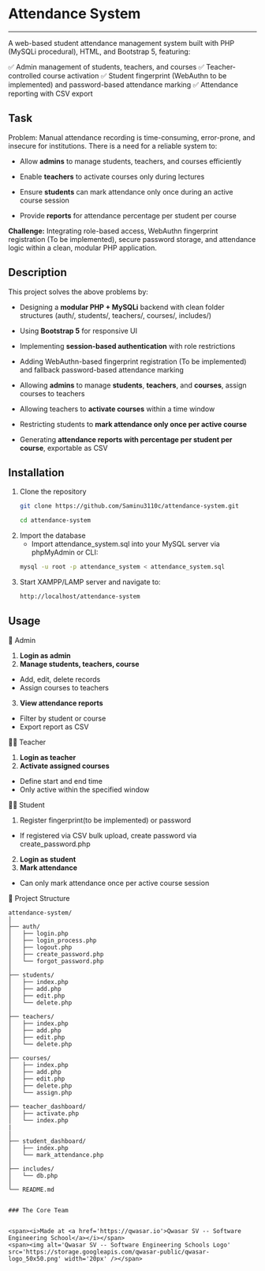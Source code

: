 # Attendance System
***
A web-based student attendance management system built with PHP (MySQLi procedural), HTML, and Bootstrap 5, featuring:

✅ Admin management of students, teachers, and courses
✅ Teacher-controlled course activation
✅ Student fingerprint (WebAuthn to be implemented) and password-based attendance marking
✅ Attendance reporting with CSV export

## Task
Problem:
Manual attendance recording is time-consuming, error-prone, and insecure for institutions. There is a need for a reliable system to:

- Allow **admins** to manage students, teachers, and courses efficiently

- Enable **teachers** to activate courses only during lectures

- Ensure **students** can mark attendance only once during an active course session

- Provide **reports** for attendance percentage per student per course

**Challenge:**
Integrating role-based access, WebAuthn fingerprint registration (To be implemented), secure password storage, and attendance logic within a clean, modular PHP application.

## Description
This project solves the above problems by:

- Designing a **modular PHP + MySQLi** backend with clean folder structures (auth/, students/, teachers/, courses/, includes/)

- Using **Bootstrap 5** for responsive UI

- Implementing **session-based authentication** with role restrictions

- Adding WebAuthn-based fingerprint registration (To be implemented) and fallback password-based attendance marking

- Allowing **admins** to manage **students**, **teachers**, and **courses**, assign courses to teachers

- Allowing teachers to **activate courses** within a time window

- Restricting students to **mark attendance only once per active course**

- Generating **attendance reports with percentage per student per course**, exportable as CSV

## Installation
1. Clone the repository
    ```bash
    git clone https://github.com/Saminu3110c/attendance-system.git
    ```
    ```bash
    cd attendance-system
    ```
2. Import the database
    - Import attendance_system.sql into your MySQL server via phpMyAdmin or CLI:
    ```bash
    mysql -u root -p attendance_system < attendance_system.sql
    ```
3. Start XAMPP/LAMP server and navigate to:
    ```bash
    http://localhost/attendance-system
    ```

## Usage
🔑 Admin
1. **Login as admin**
2. **Manage students, teachers, course**
 - Add, edit, delete records
 - Assign courses to teachers
3. **View attendance reports**
 - Filter by student or course
 - Export report as CSV

👨‍🏫 Teacher
1. **Login as teacher**
2. **Activate assigned courses**
 - Define start and end time
 - Only active within the specified window

👨‍🎓 Student
1. Register fingerprint(to be implemented) or password
 - If registered via CSV bulk upload, create password via create_password.php
2. **Login as student**
3. **Mark attendance**
 - Can only mark attendance once per active course session

📂 Project Structure
```pgsql
attendance-system/
│
├── auth/
│   ├── login.php
│   ├── login_process.php
│   ├── logout.php
│   ├── create_password.php
│   └── forgot_password.php
│
├── students/
│   ├── index.php
│   ├── add.php
│   ├── edit.php
│   └── delete.php
│
├── teachers/
│   ├── index.php
│   ├── add.php
│   ├── edit.php
│   └── delete.php
│
├── courses/
│   ├── index.php
│   ├── add.php
│   ├── edit.php
│   ├── delete.php
│   └── assign.php
│
├── teacher_dashboard/
│   ├── activate.php
│   └── index.php
|   
│
├── student_dashboard/
│   ├── index.php
│   └── mark_attendance.php
│
├── includes/
│   └── db.php
│
└── README.md


### The Core Team


<span><i>Made at <a href='https://qwasar.io'>Qwasar SV -- Software Engineering School</a></i></span>
<span><img alt='Qwasar SV -- Software Engineering Schools Logo' src='https://storage.googleapis.com/qwasar-public/qwasar-logo_50x50.png' width='20px' /></span>
